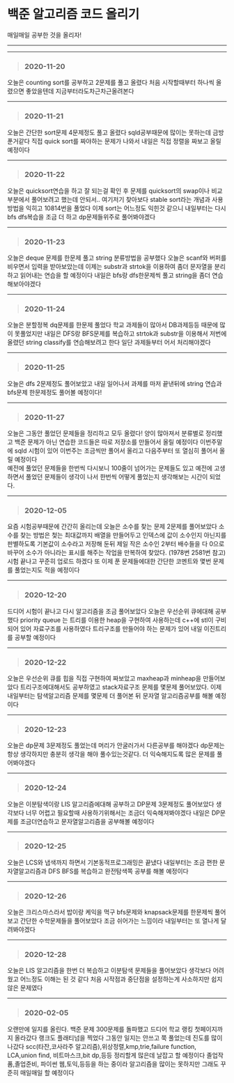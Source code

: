 # 백준 알고리즘 코드 올리기
매일매일 공부한 것을 올리자!


---
***

> ### 2020-11-20

오늘은 counting sort를 공부하고 2문제를 풀고 올렸다 처음 시작할때부터 하나씩 올렸으면 좋았을텐데 지금부터라도차근차근올려본다

---

> ### 2020-11-21

오늘은 간단한 sort문제 4문제정도 풀고 올렸다 sqld공부때문에 많이는 못하는데 금방 푼거같다 직접 quick sort를 짜야하는 문제가 나와서
 내일은 직접 정렬을 짜보고 올릴예정이다

---

> ### 2020-11-22
오늘은 quicksort연습을 하고 잘 되는걸 확인 후 문제를 quicksort의 swap이나 비교부분에서 풀어보려고 했는데 안되서.. 여기저기 찾아보다 
stable sort라는 개념과 사용방법을 익히고 10814번을 풀었다 이제 sort는
어느정도 익힌것 같으니 내일부터는 다시 bfs dfs복습을 조금 더 하고 dp문제들위주로 풀어봐야겠다

---

> ### 2020-11-23

오늘은 deque 문제를 한문제 풀고 string 분류방법을 공부했다 오늘은 scanf와 버퍼를 비우면서 입력을 받아보았는데
이제는 substr과 strtok을 이용하여 좀더 문자열을 분리하고 읽어내는 연습을 할 예정이다
내일은 bfs랑 dfs한문제씩 풀고 string을 좀더 연습해보아야겠다

---

> ### 2020-11-24

오늘은 분할정복 dq문제를 한문제 풀었다 학교 과제들이 많아서 DB과제등등 때문에 많이 못풀었지만 내일은 DFS랑 BFS문제를 복습하고 strtok과 substr을 이용해서 저번에 올렸던
string classify를 연습해보려고 한다 일단 과제들부터 어서 처리해야겠다

---

> ### 2020-11-25

오늘은 dfs 2문제정도 풀어보았고 내일 일어나서 과제를 마저 끝낸뒤에 string 연습과 bfs문제 한문제정도 풀어볼 예정이다! 

---

>### 2020-11-27

오늘은 그동안 풀었던 문제들을 정리하고 모두 올렸다! 양이 많아져서 분류별로 정리했고 백준 문제가 아닌 연습한 코드들은 따로 저장소를 만들어서 올릴 예정이다
이번주말에 sqld 시험이 있어 이번주는 조금씩만 풀어서 올리고 다음주부터 또 열심히 풀어서 올릴 예정이다  
예전에 풀었던 문제들을 한번씩 다시보니 100줄이 넘어가는 문제들도 있고 예전에 고생하면서 풀었던 문제들이 생각이 나서 한번씩 어떻게 풀었는지 생각해보는 시간이 되었다.

---

>### 2020-12-05

요즘 시험공부때문에 간간히 올리는데 오늘은 소수를 찾는 문제 2문제를 풀어보았다 소수를 찾는 방법은 첮는 최대값까지 배열을 만들어두고 인덱스에 값이 소수인지 아닌지를 
판별하도록 기본값이 소수라고 저장해 둔뒤 제일 작은 소수인 2부터 배수들을 다 0으로 바꾸어 소수가 아니라는 표시를 해주는 작업을 만복하여 찾았다. (1978번 2581번 참고)
시험 끝나고 꾸준히 업로드 하겠다 또 이제 푼 문제들에대한 간단한 코멘트와 몇번 문제를 풀었는지도 적을 예정이다


---

>### 2020-12-20

드디어 시험이 끝나고 다시 알고리즘을 조금 풀어보았다 오늘은 우선순위 큐에대해 공부했다 priority queue 는 트리를 이용한 heap을 구현하여 사용하는데 c++에 stl이 구비되어 있어
자료구조를 사용하였다 트리구조를 만들어야 하는 문제가 있어 내일 이진트리를 공부할 예정이다

---

>### 2020-12-22

오늘은 우선순위 큐를 힙을 직접 구현하여 짜보았고 maxheap과 minheap을 만들어보았다 트리구조에대해서도 공부하였고 stack자료구조 문제를 몇문제 풀어보았다. 이제내일부터는 탐색알고리즘 문제를
몇문제 더 풀어본 뒤 문자열 알고리즘공부를 해볼 예정이다

---

>### 2020-12-23

오늘은 dp문제 3문제정도 풀었는데 머리가 안굴러가서 다른공부를 해야겠다 dp문제는 항상 생각하지만 충분히 생각을 해야 풀수있는것같다. 더 익숙해지도록 많은 문제를 풀어봐야겠다

---

>### 2020-12-24

오늘은 이분탐색이랑 LIS 알고리즘에대해 공부하고 DP문제 3문제정도 풀어보았다 생각보다 너무 어렵고 필요할때 사용하기위해서는 조금더 익숙해져봐야겠다 내일은
DP문제를 조금더연습하고 문자열알고리즘을 공부해볼 예정이다 

---

>### 2020-12-25

오늘은 LCS와 냅색까지 하면서 기본동적프로그래밍은 끝냈다 내일부터는 조금 편한 문자열알고리즘과 DFS BFS를 복습하고 완전탐색쪽 공부를 해볼 예정이다

---

>### 2020-12-26

오늘은 크리스마스라서 밥이랑 케익을 먹구 bfs문제와 knapsack문제를 한문제씩 풀어보고 간단한 수학문제들을 풀어보았다 조금 쉬어가는 느낌이라 내일부터는 또 열나게 달려봐야겠다


---

>### 2020-12-28

오늘은 LIS 알고리즘을 한번 더 복습하고 이분탐색 문제들을 풀어보았다 생각보다 어려웠고 어느정도 이해는 된 것 같다 처음 시작점과 중단점을 설정하는게 사소하지만 쉽지않은 문제였다

---

>### 2020-02-05


오랜만에 일지를 올린다. 백준 문제 300문제를 돌파했고 드디어 학교 랭킹 첫페이지까지 올라갔다 랭크도 플래티넘을 찍었다 그동안 일지는 안쓰고 쭉 풀었는데 진도를 많이 나갔다 
scc(타잔,코사라주 알고리즘),위상정렬,kmp,trie,failure function, LCA,union find, 비트마스크,bit dp,등등 정리할게 많은데 날잡고 할 예정이다
졸업작품,졸업준비, 파이썬 웹,토익,등등을 하는 중이라 알고리즘을 많이는 못하지만 그래도 꾸준히 매일매일 할 예정이다
